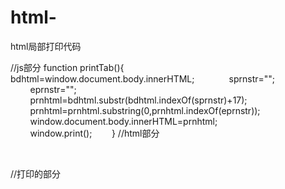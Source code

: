 # html-
html局部打印代码

//js部分
function printTab(){           bdhtml=window.document.body.innerHTML;              sprnstr="<!--startprint-->";              eprnstr="<!--endprint-->";                prnhtml=bdhtml.substr(bdhtml.indexOf(sprnstr)+17);              prnhtml=prnhtml.substring(0,prnhtml.indexOf(eprnstr));              window.document.body.innerHTML=prnhtml;            window.print();        }
//html部分
<!--startprint--> 
//打印的部分
<!--endprint-->
